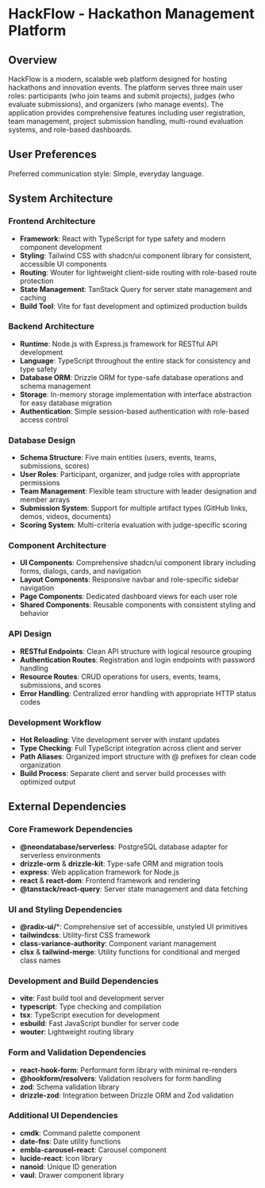 # HackFlow - Hackathon Management Platform

## Overview

HackFlow is a modern, scalable web platform designed for hosting hackathons and innovation events. The platform serves three main user roles: participants (who join teams and submit projects), judges (who evaluate submissions), and organizers (who manage events). The application provides comprehensive features including user registration, team management, project submission handling, multi-round evaluation systems, and role-based dashboards.

## User Preferences

Preferred communication style: Simple, everyday language.

## System Architecture

### Frontend Architecture
- **Framework**: React with TypeScript for type safety and modern component development
- **Styling**: Tailwind CSS with shadcn/ui component library for consistent, accessible UI components
- **Routing**: Wouter for lightweight client-side routing with role-based route protection
- **State Management**: TanStack Query for server state management and caching
- **Build Tool**: Vite for fast development and optimized production builds

### Backend Architecture
- **Runtime**: Node.js with Express.js framework for RESTful API development
- **Language**: TypeScript throughout the entire stack for consistency and type safety
- **Database ORM**: Drizzle ORM for type-safe database operations and schema management
- **Storage**: In-memory storage implementation with interface abstraction for easy database migration
- **Authentication**: Simple session-based authentication with role-based access control

### Database Design
- **Schema Structure**: Five main entities (users, events, teams, submissions, scores)
- **User Roles**: Participant, organizer, and judge roles with appropriate permissions
- **Team Management**: Flexible team structure with leader designation and member arrays
- **Submission System**: Support for multiple artifact types (GitHub links, demos, videos, documents)
- **Scoring System**: Multi-criteria evaluation with judge-specific scoring

### Component Architecture
- **UI Components**: Comprehensive shadcn/ui component library including forms, dialogs, cards, and navigation
- **Layout Components**: Responsive navbar and role-specific sidebar navigation
- **Page Components**: Dedicated dashboard views for each user role
- **Shared Components**: Reusable components with consistent styling and behavior

### API Design
- **RESTful Endpoints**: Clean API structure with logical resource grouping
- **Authentication Routes**: Registration and login endpoints with password handling
- **Resource Routes**: CRUD operations for users, events, teams, submissions, and scores
- **Error Handling**: Centralized error handling with appropriate HTTP status codes

### Development Workflow
- **Hot Reloading**: Vite development server with instant updates
- **Type Checking**: Full TypeScript integration across client and server
- **Path Aliases**: Organized import structure with @ prefixes for clean code organization
- **Build Process**: Separate client and server build processes with optimized output

## External Dependencies

### Core Framework Dependencies
- **@neondatabase/serverless**: PostgreSQL database adapter for serverless environments
- **drizzle-orm** & **drizzle-kit**: Type-safe ORM and migration tools
- **express**: Web application framework for Node.js
- **react** & **react-dom**: Frontend framework and rendering
- **@tanstack/react-query**: Server state management and data fetching

### UI and Styling Dependencies
- **@radix-ui/***: Comprehensive set of accessible, unstyled UI primitives
- **tailwindcss**: Utility-first CSS framework
- **class-variance-authority**: Component variant management
- **clsx** & **tailwind-merge**: Utility functions for conditional and merged class names

### Development and Build Dependencies
- **vite**: Fast build tool and development server
- **typescript**: Type checking and compilation
- **tsx**: TypeScript execution for development
- **esbuild**: Fast JavaScript bundler for server code
- **wouter**: Lightweight routing library

### Form and Validation Dependencies
- **react-hook-form**: Performant form library with minimal re-renders
- **@hookform/resolvers**: Validation resolvers for form handling
- **zod**: Schema validation library
- **drizzle-zod**: Integration between Drizzle ORM and Zod validation

### Additional UI Dependencies
- **cmdk**: Command palette component
- **date-fns**: Date utility functions
- **embla-carousel-react**: Carousel component
- **lucide-react**: Icon library
- **nanoid**: Unique ID generation
- **vaul**: Drawer component library